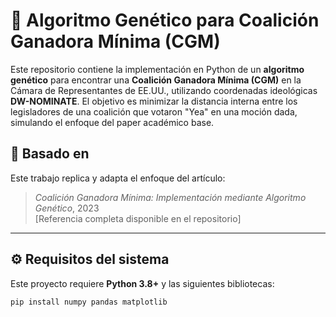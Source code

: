 # 🧬 Algoritmo Genético para Coalición Ganadora Mínima (CGM)

Este repositorio contiene la implementación en Python de un **algoritmo genético** para encontrar una **Coalición Ganadora Mínima (CGM)** en la Cámara de Representantes de EE.UU., utilizando coordenadas ideológicas **DW-NOMINATE**. El objetivo es minimizar la distancia interna entre los legisladores de una coalición que votaron "Yea" en una moción dada, simulando el enfoque del paper académico base.

## 📄 Basado en

Este trabajo replica y adapta el enfoque del artículo:

> *Coalición Ganadora Mínima: Implementación mediante Algoritmo Genético*, 2023  
> [Referencia completa disponible en el repositorio]

---

## ⚙️ Requisitos del sistema

Este proyecto requiere **Python 3.8+** y las siguientes bibliotecas:

```bash
pip install numpy pandas matplotlib
